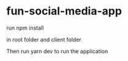 # fun-social-media-app
 
 run npm install 
 
 in root folder and client folder
 
 Then run yarn dev to run the application 
